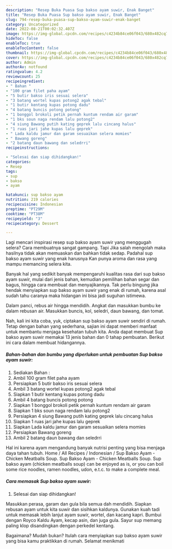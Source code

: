 ```yaml
---
description: "Resep Buka Puasa Sup bakso ayam suwir, Enak Banget"
title: "Resep Buka Puasa Sup bakso ayam suwir, Enak Banget"
slug: 794-resep-buka-puasa-sup-bakso-ayam-suwir-enak-banget
category: Uncategorized
date: 2022-08-21T00:02:32.407Z
image: https://img-global.cpcdn.com/recipes/c4234b84ce06f043/680x482cq70/sup-bakso-ayam-suwir-foto-resep-utama.jpg
hideToc: false
enableToc: true
enableTocContent: false
thumbnail: https://img-global.cpcdn.com/recipes/c4234b84ce06f043/680x482cq70/sup-bakso-ayam-suwir-foto-resep-utama.jpg
cover: https://img-global.cpcdn.com/recipes/c4234b84ce06f043/680x482cq70/sup-bakso-ayam-suwir-foto-resep-utama.jpg
author: Admin
authorAv: notfound
ratingvalue: 4.2
reviewcount: 25
recipeingredient:
- " Bahan "
- "100 gram filet paha ayam"
- "5 butir bakso iris sesuai selera"
- "3 batang wortel kupas potong2 agak tebal"
- "1 butir kentang kupas potong dadu"
- "4 batang buncis potong potong"
- "1 bonggol brokoli petik pernah kuntum rendam air garam"
- "1 bks soun naga rendam lalu potong2"
- "4 siung Bawang putih kating geprek lalu cincang halus"
- "1 ruas jari jahe kupas lalu geprek"
- " Lada kaldu jamur dan garam sesuaikan selera momies"
- " Bawang goreng"
- "2 batang daun bawang dan seledrri"
recipeinstructions:

- "Selesai dan siap dihidangkan!"
categories:
- Resep
tags:
- sup
- bakso
- ayam

katakunci: sup bakso ayam 
nutrition: 219 calories
recipecuisine: Indonesian
preptime: "PT29M"
cooktime: "PT38M"
recipeyield: "3"
recipecategory: Dessert

---
```



Lagi mencari inspirasi resep sup bakso ayam suwir yang menggugah selera? Cara membuatnya sangat gampang. Tapi Jika salah mengolah maka hasilnya tidak akan memuaskan dan bahkan tidak sedap. Padahal sup bakso ayam suwir yang enak harusnya Kan punya aroma dan rasa yang mampu memancing selera kita.


Banyak hal yang sedikit banyak mempengaruhi kualitas rasa dari sup bakso ayam suwir, mulai dari jenis bahan, kemudian pemilihan bahan segar dan bagus, hingga cara membuat dan menyajikannya. Tak perlu bingung jika hendak menyiapkan sup bakso ayam suwir yang enak di rumah, karena asal sudah tahu caranya maka hidangan ini bisa jadi suguhan istimewa.

Dalam panci, rebus air hingga mendidih. Angkat dan masukkan bumbu ke dalam rebusan air. Masukkan buncis, kol, seledri, daun bawang, dan tomat.


Nah, kali ini kita coba, yuk, ciptakan sup bakso ayam suwir sendiri di rumah. Tetap dengan bahan yang sederhana, sajian ini dapat memberi manfaat untuk membantu menjaga kesehatan tubuh kita. Anda dapat membuat Sup bakso ayam suwir memakai 13 jenis bahan dan 0 tahap pembuatan. Berikut ini cara dalam membuat hidangannya.

<!--inarticleads1-->

##### Bahan-bahan dan bumbu yang diperlukan untuk pembuatan Sup bakso ayam suwir:

1. Sediakan  Bahan :
1. Ambil 100 gram filet paha ayam
1. Persiapkan 5 butir bakso iris sesuai selera
1. Ambil 3 batang wortel kupas potong2 agak tebal
1. Siapkan 1 butir kentang kupas potong dadu
1. Ambil 4 batang buncis potong potong
1. Siapkan 1 bonggol brokoli petik pernah kuntum rendam air garam
1. Siapkan 1 bks soun naga rendam lalu potong2
1. Persiapkan 4 siung Bawang putih kating geprek lalu cincang halus
1. Siapkan 1 ruas jari jahe kupas lalu geprek
1. Siapkan  Lada kaldu jamur dan garam sesuaikan selera momies
1. Persiapkan  Bawang goreng
1. Ambil 2 batang daun bawang dan seledrri


Hal ini karena ayam mengandung banyak nutrisi penting yang bisa menjaga daya tahan tubuh. Home / All Recipes / Indonesian / Sup Bakso Ayam - Chicken Meatballs Soup. Sup Bakso Ayam - Chicken Meatballs Soup. Sup bakso ayam (chicken meatballs soup) can be enjoyed as is, or you can boil some rice noodles, ramen noodles, udon, e.t.c. to make a complete meal. 

<!--inarticleads2-->

##### Cara memasak Sup bakso ayam suwir:


1. Selesai dan siap dihidangkan!

Masukkan perasa, garam dan gula bila semua dah mendidih. Siapkan rebusan ayam untuk kita suwir dan sisihkan kaldunya. Gunakan kuah tadi untuk memasak lebih lanjut ayam suwir, wortel, dan kacang kapri. Bumbui dengan Royco Kaldu Ayam, kecap asin, dan juga gula. Sayur sup memang paling klop disandingkan dengan perkedel kentang. 

Bagaimana? Mudah bukan? Itulah cara menyiapkan sup bakso ayam suwir yang bisa kamu praktikkan di rumah. Selamat menikmati
